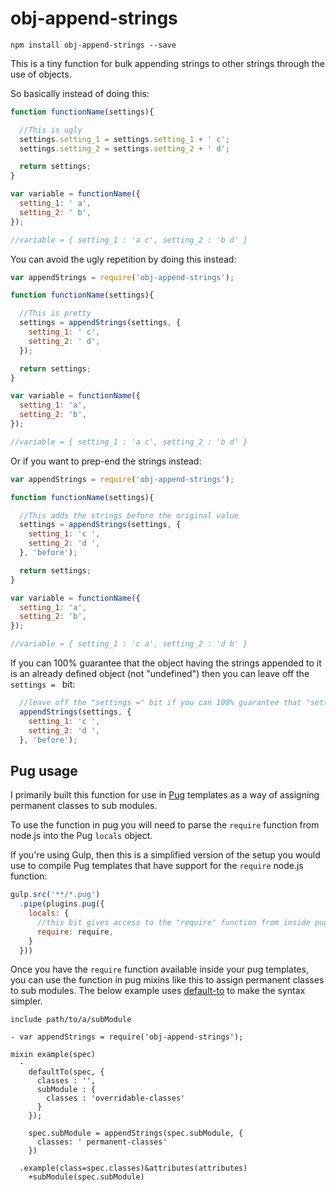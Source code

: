# obj-append-strings

``````
npm install obj-append-strings --save
``````

This is a tiny function for bulk appending strings to other strings through the use of objects.

So basically instead of doing this:

````js
function functionName(settings){

  //This is ugly
  settings.setting_1 = settings.setting_1 + ' c';
  settings.setting_2 = settings.setting_2 + ' d';

  return settings;
}

var variable = functionName({
  setting_1: ' a',
  setting_2: ' b',
});

//variable = { setting_1 : 'a c', setting_2 : 'b d' }
````

You can avoid the ugly repetition by doing this instead:

````js
var appendStrings = require('obj-append-strings');

function functionName(settings){

  //This is pretty
  settings = appendStrings(settings, {
    setting_1: ' c',
    setting_2: ' d',
  });

  return settings;
}

var variable = functionName({
  setting_1: 'a',
  setting_2: 'b',
});

//variable = { setting_1 : 'a c', setting_2 : 'b d' }
````

Or if you want to prep-end the strings instead:

````js
var appendStrings = require('obj-append-strings');

function functionName(settings){

  //This adds the strings before the original value
  settings = appendStrings(settings, {
    setting_1: 'c ',
    setting_2: 'd ',
  }, 'before');

  return settings;
}

var variable = functionName({
  setting_1: 'a',
  setting_2: 'b',
});

//variable = { setting_1 : 'c a', setting_2 : 'd b' }
````

If you can 100% guarantee that the object having the strings appended to it is an already defined object (not "undefined") then you can leave off the `settings = ` bit:

`````````js
  //leave off the "settings =" bit if you can 100% guarantee that "settings" is already defined
  appendStrings(settings, {
    setting_1: 'c ',
    setting_2: 'd ',
  }, 'before');

`````````

## Pug usage

I primarily built this function for use in [Pug](https://pugjs.org/api/getting-started.html) templates as a way of assigning permanent classes to sub modules.

To use the function in pug you will need to parse the `require` function from node.js into the Pug `locals` object.

If you're using Gulp, then this is a simplified version of the setup you would use to compile Pug templates that have support for the `require` node.js function:

```````````js
gulp.src('**/*.pug')
  .pipe(plugins.pug({
    locals: {
      //this bit gives access to the "require" function from inside pug templates
      require: require,
    }
  }))
```````````

Once you have the `require` function available inside your pug templates, you can use the function in pug mixins like this to assign permanent classes to sub modules. The below example uses [default-to](https://www.npmjs.com/package/default-to) to make the syntax simpler.

```````````pug
include path/to/a/subModule

- var appendStrings = require('obj-append-strings');

mixin example(spec)
  -
    defaultTo(spec, {
      classes : '',
      subModule : {
        classes : 'overridable-classes'
      }
    });

    spec.subModule = appendStrings(spec.subModule, {
      classes: ' permanent-classes'
    })

  .example(class=spec.classes)&attributes(attributes)
    +subModule(spec.subModule)

```````````
